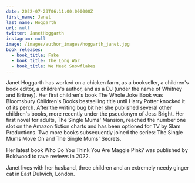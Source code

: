 ```yaml
---
date: 2022-07-23T06:11:00.000000Z
first_name: Janet
last_name: Hoggarth
url: null
twitter: JanetHoggarth
instagram: null
image: /images/author_images/hoggarth_janet.jpg
book_releases:
  - book_title: Fake
  - book_title: The Long War
  - book_title: We Need Snowflakes
---
```

Janet Hoggarth has worked on a chicken farm, as a bookseller, a children's book editor, a children's author, and as a DJ (under the name of Whitney and Britney). Her first children's book The Whole Joke Book was Bloomsbury Children's Books bestselling title until Harry Potter knocked it of its perch. After the writing bug bit her she published several other children's books, more recently under the pseudonym of Jess Bright. Her first novel for adults, The Single Mums' Mansion, reached the number one slot on the Amazon fiction charts and has been optioned for TV by Slam Productions. Two more books subsequently joined the series: The Single Mums Move On and The Single Mums' Secrets. 

Her latest book Who Do You Think You Are Maggie Pink? was published by Boldwood to rave reviews in 2022.          

Janet lives with her husband, three children and an extremely needy ginger cat in East Dulwich, London.